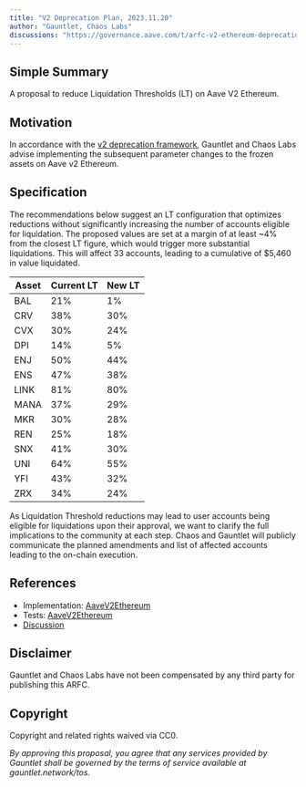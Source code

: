 ```yaml
---
title: "V2 Deprecation Plan, 2023.11.20"
author: "Gauntlet, Chaos Labs"
discussions: "https://governance.aave.com/t/arfc-v2-ethereum-deprecation-11-20-2023/15628"
---
```


## Simple Summary

A proposal to reduce Liquidation Thresholds (LT) on Aave V2 Ethereum.

## Motivation

In accordance with the [v2 deprecation framework](https://governance.aave.com/t/arfc-aave-v2-markets-deprecation-plan/14870), Gauntlet and Chaos Labs advise implementing the subsequent parameter changes to the frozen assets on Aave v2 Ethereum.

## Specification

The recommendations below suggest an LT configuration that optimizes reductions without significantly increasing the number of accounts eligible for liquidation. The proposed values are set at a margin of at least ~4% from the closest LT figure, which would trigger more substantial liquidations.
This will affect 33 accounts, leading to a cumulative of $5,460 in value liquidated.

| Asset | Current LT | New LT |
| ----- | ---------- | ------ |
| BAL   | 21%        | 1%     |
| CRV   | 38%        | 30%    |
| CVX   | 30%        | 24%    |
| DPI   | 14%        | 5%     |
| ENJ   | 50%        | 44%    |
| ENS   | 47%        | 38%    |
| LINK  | 81%        | 80%    |
| MANA  | 37%        | 29%    |
| MKR   | 30%        | 28%    |
| REN   | 25%        | 18%    |
| SNX   | 41%        | 30%    |
| UNI   | 64%        | 55%    |
| YFI   | 43%        | 32%    |
| ZRX   | 34%        | 24%    |

As Liquidation Threshold reductions may lead to user accounts being eligible for liquidations upon their approval, we want to clarify the full implications to the community at each step. Chaos and Gauntlet will publicly communicate the planned amendments and list of affected accounts leading to the on-chain execution.

## References

- Implementation: [AaveV2Ethereum](https://github.com/bgd-labs/aave-proposals-v3/blob/main/src/20231121_AaveV2Ethereum_V2DeprecationPlan20231120/AaveV2Ethereum_V2DeprecationPlan20231120_20231121.sol)
- Tests: [AaveV2Ethereum](https://github.com/bgd-labs/aave-proposals-v3/blob/main/src/20231121_AaveV2Ethereum_V2DeprecationPlan20231120/AaveV2Ethereum_V2DeprecationPlan20231120_20231121.t.sol)
- [Discussion](https://governance.aave.com/t/arfc-v2-ethereum-deprecation-11-20-2023/15628)

## Disclaimer

Gauntlet and Chaos Labs have not been compensated by any third party for publishing this ARFC.

## Copyright

Copyright and related rights waived via CC0.

_By approving this proposal, you agree that any services provided by Gauntlet shall be governed by the terms of service available at gauntlet.network/tos._

